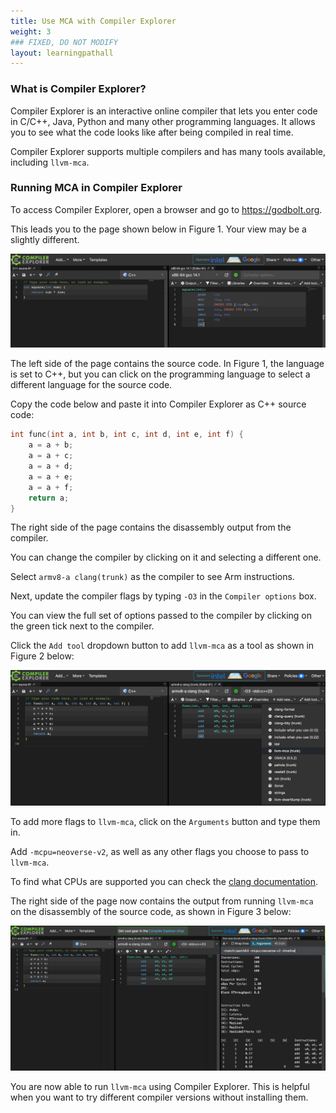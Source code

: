 ```yaml
---
title: Use MCA with Compiler Explorer
weight: 3
### FIXED, DO NOT MODIFY
layout: learningpathall
---
```


### What is Compiler Explorer?

Compiler Explorer is an interactive online compiler that lets you enter code in C/C++, Java, Python and many other programming languages. It allows you to see what the code looks like after being compiled in real time. 

Compiler Explorer supports multiple compilers and has many tools available, including `llvm-mca`.

### Running MCA in Compiler Explorer

To access Compiler Explorer, open a browser and go to https://godbolt.org. 

This leads you to the page shown below in Figure 1. Your view may be a slightly different. 

![godbolt open alt-text#center](open.png "Figure 1. Compiler Explorer")

The left side of the page contains the source code. In Figure 1, the language is set to C++, but you can click on the programming language to select a different language for the source code. 

Copy the code below and paste it into Compiler Explorer as C++ source code:

```C
int func(int a, int b, int c, int d, int e, int f) {
    a = a + b;
    a = a + c;
    a = a + d;
    a = a + e;
    a = a + f;
    return a;
}
```

The right side of the page contains the disassembly output from the compiler. 

You can change the compiler by clicking on it and selecting a different one. 

Select `armv8-a clang(trunk)` as the compiler to see Arm instructions. 

Next, update the compiler flags by typing `-O3` in the `Compiler options` box. 

You can view the full set of options passed to the compiler by clicking on the green tick next to the compiler. 

Click the `Add tool` dropdown button to add `llvm-mca` as a tool as shown in Figure 2 below:

![tool mca alt-text#center](tool-mca.png "Figure 2. Assembly in Compiler Explorer")

To add more flags to `llvm-mca`, click on the `Arguments` button and type them in. 

Add `-mcpu=neoverse-v2`, as well as any other flags you choose to pass to `llvm-mca`. 

To find what CPUs are supported you can check the [clang documentation](https://clang.llvm.org/docs/CommandGuide/clang.html#cmdoption-print-supported-cpus). 

The right side of the page now contains the output from running `llvm-mca` on the disassembly of the source code, as shown in Figure 3 below:

![argument mca alt-text#center](mca-arguments.png "Figure 3. MCA in Compiler Explorer")

You are now able to run `llvm-mca` using Compiler Explorer. This is helpful when you want to try different compiler versions without installing them. 